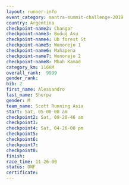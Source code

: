 ```yaml
---
layout: runner-info 
event_category: mantra-summit-challenge-2019 
country: Argentina
checkpoint-name2: Changar
checkpoint-name3: Budug Asu
checkpoint-name4: Ub forest St
checkpoint-name5: Wonorejo 1
checkpoint-name6: Mahapena
checkpoint-name7: Wonorejo 2
checkpoint-name8: Mbah Kamad
category_km: 116KM
overall_rank:  9999
gender_rank: 
bib: 2
first_name: Alessandro
last_name: Sherpa
gender: M
team_name: Scott Running Asia
start: Sat, 05-00-00 am
checkpoint2: Sat, 09-20-46 am
checkpoint3: 
checkpoint4: Sat, 04-26-00 pm
checkpoint5: 
checkpoint6: 
checkpoint7: 
checkpoint8: 
finish: 
race_time: 11-26-00
status: DNF
certificate: 
---
```


